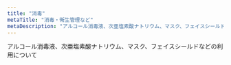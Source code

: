 ```yaml
---
title: "消毒"
metaTitle: "消毒・衛生管理など"
metaDescription: "アルコール消毒液、次亜塩素酸ナトリウム、マスク、フェイスシールドなどの利用について"
---
```


アルコール消毒液、次亜塩素酸ナトリウム、マスク、フェイスシールドなどの利用について